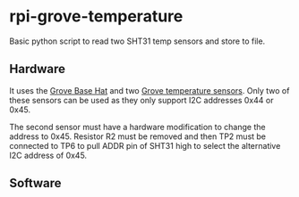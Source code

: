 # rpi-grove-temperature
Basic python script to read two SHT31 temp sensors and store to file.

## Hardware
It uses the [Grove Base Hat](https://wiki.seeedstudio.com/Grove_Base_Hat_for_Raspberry_Pi/#features) and
two [Grove temperature sensors](https://www.seeedstudio.com/Grove-Temperature-Humidity-Sensor-SHT31.html).
Only two of these sensors can be used as they only support I2C addresses 0x44 or 0x45.

The second sensor must have a hardware modification to change the address to 0x45.
Resistor R2 must be removed and then TP2 must be connected to TP6 to pull ADDR pin of SHT31 high to select
the alternative I2C address of 0x45.

## Software



